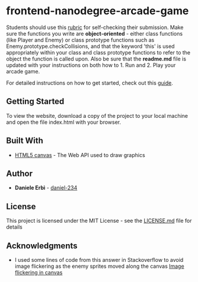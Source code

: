 frontend-nanodegree-arcade-game
===============================

Students should use this [rubric](https://review.udacity.com/#!/projects/2696458597/rubric) for self-checking their submission. Make sure the functions you write are **object-oriented** - either class functions (like Player and Enemy) or class prototype functions such as Enemy.prototype.checkCollisions, and that the keyword 'this' is used appropriately within your class and class prototype functions to refer to the object the function is called upon. Also be sure that the **readme.md** file is updated with your instructions on both how to 1. Run and 2. Play your arcade game.

For detailed instructions on how to get started, check out this [guide](https://docs.google.com/document/d/1v01aScPjSWCCWQLIpFqvg3-vXLH2e8_SZQKC8jNO0Dc/pub?embedded=true).

## Getting Started

To view the website, download a copy of the project to your local machine and open the file index.html with your browser.

## Built With

* [HTML5 canvas](https://developer.mozilla.org/en-US/docs/Web/API/Canvas_API) - The Web API used to draw graphics

## Author

* **Daniele Erbì** - [daniel-234](https://github.com/daniel-234)

## License

This project is licensed under the MIT License - see the [LICENSE.md](LICENSE.md) file for details

## Acknowledgments

* I used some lines of code from this answer in Stackoverflow to avoid image flickering as the enemy sprites moved along the canvas
  [Image flickering in canvas](http://stackoverflow.com/questions/19619512/image-flickering-in-canvas)
